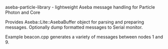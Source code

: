 aseba-particle-library - lightweight Aseba message handling for Particle Photon and Core

Provides Aseba::Lite::AsebaBuffer object for parsing and preparing messages.
Optionally dump formatted messages to Serial monitor.

Example beacon.cpp generates a variety of messages between nodes 1 and 9.
